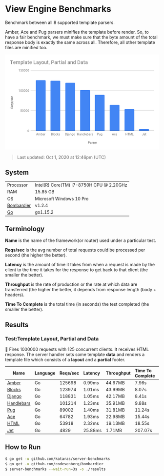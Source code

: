 # View Engine Benchmarks

Benchmark between all 8 supported template parsers.

Amber, Ace and Pug parsers minifies the template before render. So, to have a fair benchmark, we must make sure that the byte amount of the total response body is exactly the same across all. Therefore, all other template files are minified too.

![Benchmarks Chart Graph](chart.png)

> Last updated: Oct 1, 2020 at 12:46pm (UTC)

## System

|    |    |
|----|:---|
| Processor | Intel(R) Core(TM) i7-8750H CPU @ 2.20GHz |
| RAM | 15.85 GB |
| OS | Microsoft Windows 10 Pro |
| [Bombardier](https://github.com/codesenberg/bombardier) | v1.2.4 |
| [Go](https://golang.org) | go1.15.2 |

## Terminology

**Name** is the name of the framework(or router) used under a particular test.

**Reqs/sec** is the avg number of total requests could be processed per second (the higher the better).

**Latency** is the amount of time it takes from when a request is made by the client to the time it takes for the response to get back to that client (the smaller the better).

**Throughput** is the rate of production or the rate at which data are transferred (the higher the better, it depends from response length (body + headers).

**Time To Complete** is the total time (in seconds) the test completed (the smaller the better).

## Results

### Test:Template Layout, Partial and Data

📖 Fires 1000000 requests with 125 concurrent clients. It receives HTML response. The server handler sets some template **data** and renders a template file which consists of a **layout** and a **partial** footer.

| Name | Language | Reqs/sec | Latency | Throughput | Time To Complete |
|------|:---------|:---------|:--------|:-----------|:-----------------|
| [Amber](./amber) | Go |125698 |0.99ms |44.67MB |7.96s |
| [Blocks](./blocks) | Go |123974 |1.01ms |43.99MB |8.07s |
| [Django](./django) | Go |118831 |1.05ms |42.17MB |8.41s |
| [Handlebars](./handlebars) | Go |101214 |1.23ms |35.91MB |9.88s |
| [Pug](./pug) | Go |89002 |1.40ms |31.81MB |11.24s |
| [Ace](./ace) | Go |64782 |1.93ms |22.98MB |15.44s |
| [HTML](./html) | Go |53918 |2.32ms |19.13MB |18.55s |
| [Jet](./jet) | Go |4829 |25.88ms |1.71MB |207.07s |

## How to Run

```sh
$ go get -u github.com/kataras/server-benchmarks
$ go get -u github.com/codesenberg/bombardier
$ server-benchmarks --wait-run=3s -o ./results
```

